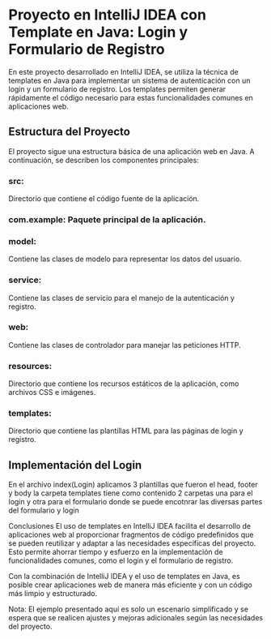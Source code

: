 # Proyecto en IntelliJ IDEA con Template en Java: Login y Formulario de Registro
En este proyecto desarrollado en IntelliJ IDEA, se utiliza la técnica de templates en Java para implementar un sistema de autenticación con un login y un formulario de registro. Los templates permiten generar rápidamente el código necesario para estas funcionalidades comunes en aplicaciones web.

## Estructura del Proyecto

El proyecto sigue una estructura básica de una aplicación web en Java. A continuación, se describen los componentes principales:

### src: 
Directorio que contiene el código fuente de la aplicación.
### com.example: Paquete principal de la aplicación.
### model: 
Contiene las clases de modelo para representar los datos del usuario.
### service: 
Contiene las clases de servicio para el manejo de la autenticación y registro.
### web: 
Contiene las clases de controlador para manejar las peticiones HTTP.
### resources: 
Directorio que contiene los recursos estáticos de la aplicación, como archivos CSS e imágenes.
### templates: 
Directorio que contiene las plantillas HTML para las páginas de login y registro.

## Implementación del Login
En el archivo index(Login) aplicamos 3 plantillas que fueron el head, footer y body la carpeta templates tiene como contenido 2 carpetas una para el login y otra para el formulario donde se puede encotnrar las diversas partes del formulario y login  

Conclusiones
El uso de templates en IntelliJ IDEA facilita el desarrollo de aplicaciones web al proporcionar fragmentos de código predefinidos que se pueden reutilizar y adaptar a las necesidades específicas del proyecto. Esto permite ahorrar tiempo y esfuerzo en la implementación de funcionalidades comunes, como el login y el formulario de registro.

Con la combinación de IntelliJ IDEA y el uso de templates en Java, es posible crear aplicaciones web de manera más eficiente y con un código más limpio y estructurado.

Nota: El ejemplo presentado aquí es solo un escenario simplificado y se espera que se realicen ajustes y mejoras adicionales según las necesidades del proyecto.